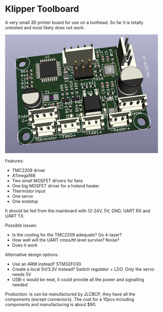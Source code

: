 # Klipper Toolboard
A very small 3D printer board for use on a toolhead. So far it is totally untested and most likely does not work.


![Image of Board](Board.jpg)

Features: 
* TMC2209 driver
* ATmega168
* Two small MOSFET drivers for fans
* One big MOSFET driver for a hotend heater
* Thermistor input
* One servo
* One endstop


It should be fed from the mainboard with 12-24V, 5V, GND, UART RX and UART TX. 

Possible issues:
* Is the cooling for the TMC2209 adequate? Go 4-layer?
* How well will the UART cmos/ttl level survive? Noise?
* Does it work

Alternative design options: 
* Use an ARM instead? STM32F030
* Create a local 5V/3.3V instead? Switch regulator + LDO. Only the servo needs 5V
* USB-c would be neat, it could provide all the power and signalling needed

Production:
Is can be manufactured by JLCBCP, they have all the components (except connectors). The cost for a 10pcs including components and manufacturing is about $90.


